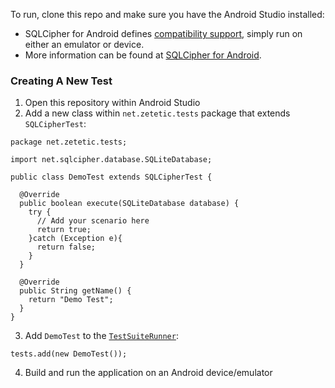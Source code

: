 To run, clone this repo and make sure you have the Android Studio installed:
- SQLCipher for Android defines [compatibility support](https://github.com/sqlcipher/android-database-sqlcipher#compatibility), simply run on either an emulator or device.
- More information can be found at [SQLCipher for Android](https://zetetic.net/sqlcipher/sqlcipher-for-android/).

### Creating A New Test

1. Open this repository within Android Studio
2. Add a new class within `net.zetetic.tests` package that extends `SQLCipherTest`:

```
package net.zetetic.tests;

import net.sqlcipher.database.SQLiteDatabase;

public class DemoTest extends SQLCipherTest {

  @Override
  public boolean execute(SQLiteDatabase database) {
    try {
      // Add your scenario here
      return true;
    }catch (Exception e){
      return false;
    }
  }

  @Override
  public String getName() {
    return "Demo Test";
  }
}
```

3. Add `DemoTest` to the [`TestSuiteRunner`](https://github.com/sqlcipher/sqlcipher-android-tests/blob/master/src/main/java/net/zetetic/tests/TestSuiteRunner.java):

```
tests.add(new DemoTest());
```
4. Build and run the application on an Android device/emulator
